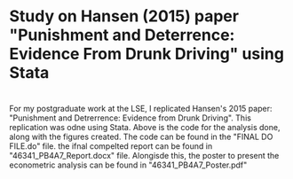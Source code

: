 # Study on Hansen (2015) paper "Punishment and Deterrence: Evidence From Drunk Driving" using Stata<h1> 

For my postgraduate work at the LSE, I replicated Hansen's 2015 paper: "Punishment and Detrerrence: Evidence from Drunk Driving". This replication was odne using Stata. Above is the code for the analysis done, along with the figures created. The code can be found in the "FINAL DO FILE.do" file. the ifnal compelted report can be found in "46341_PB4A7_Report.docx" file. Alongisde this, the poster to present the econometric analysis can be found in "46341_PB4A7_Poster.pdf"
